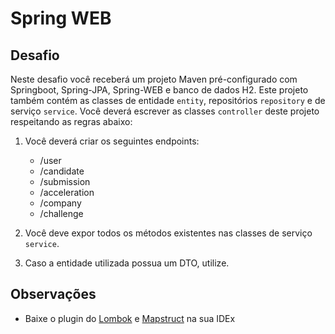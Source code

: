 # Spring WEB

## Desafio
Neste desafio você receberá um projeto Maven pré-configurado com Springboot, Spring-JPA, Spring-WEB e banco de dados H2. Este projeto também contém as classes de entidade `entity`, repositórios `repository` e de serviço `service`. Você deverá escrever as classes `controller` deste projeto respeitando as regras abaixo:

1. Você deverá criar os seguintes endpoints:
	- /user
	- /candidate
	- /submission
	- /acceleration
	- /company
	- /challenge

2. Você deve expor todos os métodos existentes nas classes de serviço `service`.
3. Caso a entidade utilizada possua um DTO, utilize.

## Observações
- Baixe o plugin do [Lombok](https://projectlombok.org/setup/intellij) e [Mapstruct](https://mapstruct.org/documentation/ide-support/) na sua IDEx